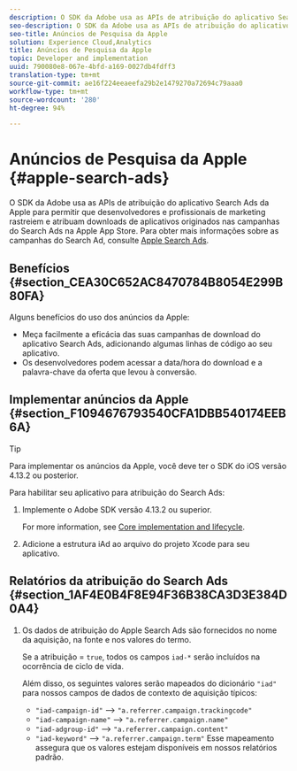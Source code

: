 ```yaml
---
description: O SDK da Adobe usa as APIs de atribuição do aplicativo Search Ads da Apple para permitir que desenvolvedores e profissionais de marketing rastreiem e atribuam downloads de aplicativos originados nas campanhas do Search Ads na Apple App Store.
seo-description: O SDK da Adobe usa as APIs de atribuição do aplicativo Search Ads da Apple para permitir que desenvolvedores e profissionais de marketing rastreiem e atribuam downloads de aplicativos originados nas campanhas do Search Ads na Apple App Store.
seo-title: Anúncios de Pesquisa da Apple
solution: Experience Cloud,Analytics
title: Anúncios de Pesquisa da Apple
topic: Developer and implementation
uuid: 790080e8-067e-4bfd-a169-0027db4fdff3
translation-type: tm+mt
source-git-commit: ae16f224eeaeefa29b2e1479270a72694c79aaa0
workflow-type: tm+mt
source-wordcount: '280'
ht-degree: 94%

---
```



# Anúncios de Pesquisa da Apple {#apple-search-ads}

O SDK da Adobe usa as APIs de atribuição do aplicativo Search Ads da Apple para permitir que desenvolvedores e profissionais de marketing rastreiem e atribuam downloads de aplicativos originados nas campanhas do Search Ads na Apple App Store. Para obter mais informações sobre as campanhas do Search Ad, consulte [Apple Search Ads](https://searchads.apple.com).

## Benefícios {#section_CEA30C652AC8470784B8054E299B80FA}

Alguns benefícios do uso dos anúncios da Apple:

* Meça facilmente a eficácia das suas campanhas de download do aplicativo Search Ads, adicionando algumas linhas de código ao seu aplicativo.
* Os desenvolvedores podem acessar a data/hora do download e a palavra-chave da oferta que levou à conversão.

## Implementar anúncios da Apple {#section_F1094676793540CFA1DBB540174EEB6A}

>[!TIP]
>
>Para implementar os anúncios da Apple, você deve ter o SDK do iOS versão 4.13.2 ou posterior.

Para habilitar seu aplicativo para atribuição do Search Ads:

1. Implemente o Adobe SDK versão 4.13.2 ou superior.

   For more information, see [Core implementation and lifecycle](/help/ios/getting-started/dev-qs.md).

1. Adicione a estrutura iAd ao arquivo do projeto Xcode para seu aplicativo.

## Relatórios da atribuição do Search Ads {#section_1AF4E0B4F8E94F36B38CA3D3E384D0A4}

1. Os dados de atribuição do Apple Search Ads são fornecidos no nome da aquisição, na fonte e nos valores do termo.

   Se a atribuição = `true`, todos os campos `iad-*` serão incluídos na ocorrência de ciclo de vida.

   Além disso, os seguintes valores serão mapeados do dicionário `"iad"` para nossos campos de dados de contexto de aquisição típicos:

   * `"iad-campaign-id"` --> `"a.referrer.campaign.trackingcode"`
   * `"iad-campaign-name"` --> `"a.referrer.campaign.name"`
   * `"iad-adgroup-id"` --> `"a.referrer.campaign.content"`
   * `"iad-keyword"` --> `"a.referrer.campaign.term"`
   Esse mapeamento assegura que os valores estejam disponíveis em nossos relatórios padrão.
